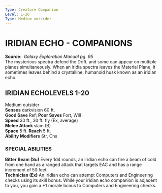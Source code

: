 ```yaml
---
Type: Creature Companion
Level: 1-20
Type: Medium outsider  
---
```

# IRIDIAN ECHO - COMPANIONS

**Source**:: _Galaxy Exploration Manual pg. 95_  
The mysterious spectra defend the Drift, and some can appear on multiple planes simultaneously. When an iridia spectra leaves the Material Plane, it sometimes leaves behind a crystalline, humanoid husk known as an iridian echo.

## IRIDIAN ECHOLEVELS 1-20

Medium outsider  
**Senses** darkvision 60 ft.  
**Good Save** Ref; **Poor Saves** Fort, Will  
**Speed** 30 ft., 30 ft. fly (Ex, average)  
**Melee Attack** slam (B)  
**Space** 5 ft. **Reach** 5 ft.  
**Ability Modifiers** Str, Cha  

### SPECIAL ABILITIES

**Bitter Beam (Su)** Every 1d4 rounds, an iridian echo can fire a beam of cold from one hand as a ranged attack that targets EAC and has a range increment of 50 feet.  
**Technician (Ex)** An iridian echo can attempt Computers and Engineering checks using its skill bonus. While your iridian echo companion is adjacent to you, you gain a +1 morale bonus to Computers and Engineering checks.
